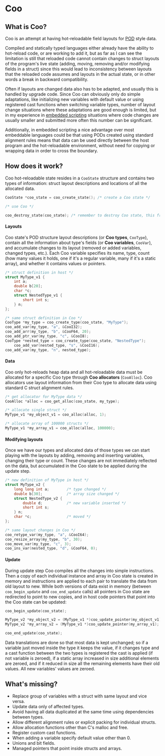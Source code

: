 # Coo

## What is Coo?

Coo is an attempt at having hot-reloadable field layouts for [POD](https://en.wikipedia.org/wiki/Passive_data_structure) style data.

Compiled and statically typed languages either already have the ability to hot-reload code, or are working to add it, but as far as I can see the limitation is still that reloaded code cannot contain changes to struct layouts of the program's live state (adding, moving, removing and/or modifying fields in a struct) since this would lead to inconsistency between layouts that the reloaded code assumes and layouts in the actual state, or in other words a break in backward compatibility.

Often if layouts are changed data also has to be adapted, and usually this is handled by upgrade code. Since Coo can obviously only do simple adaptations, like initializing new variables with default value or using registered cast functions when switching variable types, number of layout change situations where these adaptations are good enough is limited, but in my experience in [embedded scripting](https://en.wikipedia.org/wiki/Scripting_language#Extension/embeddable_languages) situations where code changes are usually smaller and submitted more often this number can be significant.

Additionally, in embedded scripting a nice advantage over most embeddable languages could be that using PODs created using standard alignment rules means that data can be used directly between the host program and the hot-reloadable environment, without need for copying or wrapping data in order to cross the boundary.

## How does it work?

Coo hot-reloadable state resides in a ```CooState``` structure and contains two types of information: struct layout descriptions and locations of all the allocated data.

```C
CooState *coo_state = coo_create_state(); /* create a Coo state */

/* use Coo */

coo_destroy_state(coo_state); /* remember to destroy Coo state, this frees all the memory allocated through Coo */
```

#### Layouts

Coo state's POD structure layout descriptions (or **Coo types**, ```CooType```), contain all the information about type's fields (or **Coo variables**, ```CooVar```), and accumulate changes to its layout (removed or added variables, changed types, etc.). Each Coo variable specifies its name, type, count (how many values it holds, one if it's a regular variable, many if it's a static array), and whether it contains values or pointers.

```C
/* struct definition in host */
struct MyType_v1 {
    int a;
    double b[20];
    char *c;
    struct NestedType_v1 {
        short int s;
    } n;
};

/* same struct definition in Coo */
CooType *my_type = coo_create_type(coo_state, "MyType");
coo_add_var(my_type, "a", &CooI32);
coo_add_arr(my_type, "b", &CooF64, 20);
coo_add_ptr_var(my_type, "c", &CooI8);
CooType *nested_type = coo_create_type(coo_state, "NestedType");
    coo_add_var(nested_type, "s", &CooI16);
coo_add_var(my_type, "n", nested_type);
```

#### Data

Coo only hot-reloads heap data and all hot-reloadable data must be allocated for a specific Coo type through **Coo allocators** (```CooAlloc```). Coo allocators use layout information from their Coo type to allocate data using standard C struct alignment rules.

```C
/* get allocator for MyType data */
CooAlloc *alloc = coo_get_alloc(coo_state, my_type);

/* allocate single struct */
MyType_v1 *my_object_v1 = coo_alloc(alloc, 1);

/* allocate array of 100000 structs */
MyType_v1 *my_array_v1 = coo_alloc(alloc, 100000);
```

#### Modifying layouts

Once we have our types and allocated data of those types we can start playing with the layouts by adding, removing and inserting variables, changing their type or count. These changes are not immediately reflected on the data, but accumulated in the Coo state to be applied during the update step.

```C
/* new definition of MyType in host */
struct MyType_v2 {
    long long int a;        /* type changed */
    double b[30];           /* array size changed */
    struct NestedType_v2 {
        double d;           /* new variable inserted */
        short int s;
    } n;
    char *c;                /* moved */
};

/* same layout changes in Coo */
coo_retype_var(my_type, "a", &CooI64);
coo_resize_array(my_type, "b", 30);
coo_move_var(my_type, "c", 3);
coo_ins_var(nested_type, "d", &CooF64, 0);
```

#### Update

During update step Coo compiles all the changes into simple instructions. Then a copy of each individual instance and array in Coo state is created in memory and instructions are applied to each pair to translate the data from old layout to new. While both versions of data exist in memory (between ```coo_begin_update``` and ```coo_end_update``` calls) all pointers in Coo state are redirected to point to new copies, and in host code pointers that point into the Coo state can be updated:

```C
coo_begin_update(coo_state);

MyType_v2 *my_object_v2 = (MyType_v1 *)coo_update_pointer(my_object_v1);
MyType_v2 *my_array_v2 = (MyType_v1 *)coo_update_pointer(my_array_v1);

coo_end_update(coo_state);
```

Data translations are done so that most data is kept unchanged; so if a variable just moved inside the type it keeps the value, if it changes type and a cast function between the two types is registered the cast is applied (if not variable is zeroed), if a static array increased in size additional elements are zeroed, and if it reduced in size all the remaining elements have their old values. All new variables' values are zeroed.

## What's missing?

* Replace group of variables with a struct with same layout and vice versa.
* Update data only of affected types.
* Avoid having all data duplicated at the same time using dependencies between types.
* Allow different alignment rules or explicit packing for individual structs.
* Allow allocation functions other than C's malloc and free.
* Register custom cast functions.
* When adding a variable specify default value other than 0.
* Unions and bit fields.
* Managed pointers that point inside structs and arrays.
